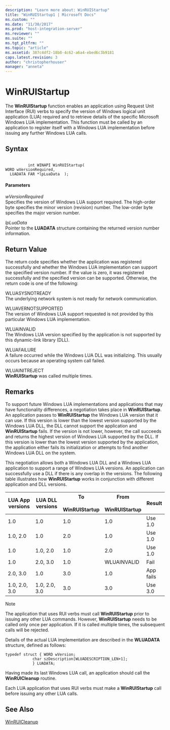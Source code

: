 ```yaml
---
description: "Learn more about: WinRUIStartup"
title: "WinRUIStartup1 | Microsoft Docs"
ms.custom: ""
ms.date: "11/30/2017"
ms.prod: "host-integration-server"
ms.reviewer: ""
ms.suite: ""
ms.tgt_pltfrm: ""
ms.topic: "article"
ms.assetid: 387c4df2-18b8-4c62-a6a4-ebed6c3b9181
caps.latest.revision: 3
author: "christopherhouser"
manager: "anneta"
---
```

# WinRUIStartup
The **WinRUIStartup** function enables an application using Request Unit Interface (RUI) verbs to specify the version of Windows logical unit application (LUA) required and to retrieve details of the specific Microsoft Windows LUA implementation. This function must be called by an application to register itself with a Windows LUA implementation before issuing any further Windows LUA calls.  
  
## Syntax  
  
```  
  
          int WINAPI WinRUIStartup(   
WORD wVersionRequired,    
  LUADATA FAR *lpLuaData  );  
```  
  
#### Parameters  
 *wVersionRequired*  
 Specifies the version of Windows LUA support required. The high-order byte specifies the minor version (revision) number. The low-order byte specifies the major version number.  
  
 *lpLuaData*  
 Pointer to the **LUADATA** structure containing the returned version number information.  
  
## Return Value  
 The return code specifies whether the application was registered successfully and whether the Windows LUA implementation can support the specified version number. If the value is zero, it was registered successfully and the specified version can be supported. Otherwise, the return code is one of the following:  
  
 WLUASYSNOTREADY  
 The underlying network system is not ready for network communication.  
  
 WLUAVERNOTSUPPORTED  
 The version of Windows LUA support requested is not provided by this particular Windows LUA implementation.  
  
 WLUAINVALID  
 The Windows LUA version specified by the application is not supported by this dynamic-link library (DLL).  
  
 WLUAFAILURE  
 A failure occurred while the Windows LUA DLL was initializing. This usually occurs because an operating system call failed.  
  
 WLUAINITREJECT  
 **WinRUIStartup** was called multiple times.  
  
## Remarks  
 To support future Windows LUA implementations and applications that may have functionality differences, a negotiation takes place in **WinRUIStartup**. An application passes to **WinRUIStartup** the Windows LUA version that it can use. If this version is lower than the lowest version supported by the Windows LUA DLL, the DLL cannot support the application and **WinRUIStartup** fails. If the version is not lower, however, the call succeeds and returns the highest version of Windows LUA supported by the DLL. If this version is lower than the lowest version supported by the application, the application either fails its initialization or attempts to find another Windows LUA DLL on the system.  
  
 This negotiation allows both a Windows LUA DLL and a Windows LUA application to support a range of Windows LUA versions. An application can successfully use a DLL if there is any overlap in the versions. The following table illustrates how **WinRUIStartup** works in conjunction with different application and DLL versions.  
  
|LUA App versions|LUA DLL versions|To<br /><br /> WinRUIStartup|From<br /><br /> WinRUIStartup|Result|  
|----------------------|----------------------|--------------------------|----------------------------|------------|  
|1.0|1.0|1.0|1.0|Use 1.0|  
|1.0, 2.0|1.0|2.0|1.0|Use 1.0|  
|1.0|1.0, 2.0|1.0|2.0|Use 1.0|  
|1.0|2.0, 3.0|1.0|WLUAINVALID|Fail|  
|2.0, 3.0|1.0|3.0|1.0|App fails|  
|1.0, 2.0, 3.0|1.0, 2.0, 3.0|3.0|3.0|Use 3.0|  
  
> [!NOTE]
>  The application that uses RUI verbs must call **WinRUIStartup** prior to issuing any other LUA commands. However, **WinRUIStartup** needs to be called only once per application. If it is called multiple times, the subsequent calls will be rejected.  
  
 Details of the actual LUA implementation are described in the **WLUADATA** structure, defined as follows:  
  
```  
typedef struct { WORD wVersion;  
            char szDescription[WLUADESCRIPTION_LEN+1];  
            } LUADATA;  
```  
  
 Having made its last Windows LUA call, an application should call the **WinRUICleanup** routine.  
  
 Each LUA application that uses RUI verbs must make a **WinRUIStartup** call before issuing any other LUA calls.  
  
## See Also  
 [WinRUICleanup](../core/winruicleanup1.md)
